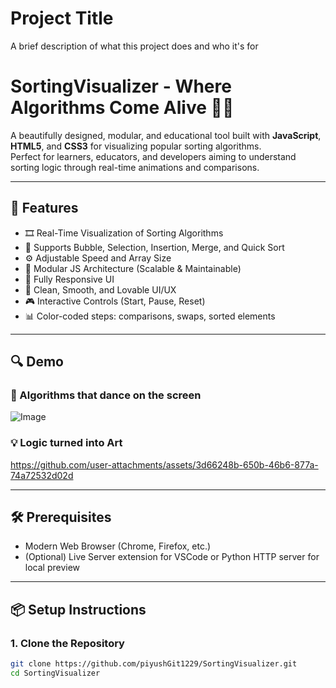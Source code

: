 
# Project Title

A brief description of what this project does and who it's for

# SortingVisualizer - Where Algorithms Come Alive 🧠✨

A beautifully designed, modular, and educational tool built with **JavaScript**, **HTML5**, and **CSS3** for visualizing popular sorting algorithms.  
Perfect for learners, educators, and developers aiming to understand sorting logic through real-time animations and comparisons.

---

## 🚀 Features

- 🎞️ Real-Time Visualization of Sorting Algorithms
- 🔄 Supports Bubble, Selection, Insertion, Merge, and Quick Sort
- ⚙️ Adjustable Speed and Array Size
- 🧩 Modular JS Architecture (Scalable & Maintainable)
- 📱 Fully Responsive UI
- 🌈 Clean, Smooth, and Lovable UI/UX
- 🎮 Interactive Controls (Start, Pause, Reset)
- 📊 Color-coded steps: comparisons, swaps, sorted elements

---

## 🔍 Demo

### 🧠 Algorithms that dance on the screen

![Image](https://github.com/user-attachments/assets/cf312fb3-c229-43fe-87b4-06d5ce0a8284)

### 💡 Logic turned into Art

https://github.com/user-attachments/assets/3d66248b-650b-46b6-877a-74a72532d02d

---

## 🛠️ Prerequisites

- Modern Web Browser (Chrome, Firefox, etc.)
- (Optional) Live Server extension for VSCode or Python HTTP server for local preview

---

## 📦 Setup Instructions

### 1. Clone the Repository

```bash
git clone https://github.com/piyushGit1229/SortingVisualizer.git
cd SortingVisualizer
